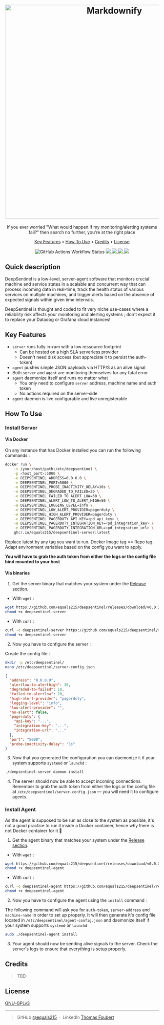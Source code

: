 <h1 align="center">
  <br>
  <a href="http://www.amitmerchant.com/electron-markdownify"><img src="https://gist.githubusercontent.com/equals215/4cc46fe3225e4def80c1e915a5608c8d/raw/1b16d0817e88d8d5fa8c0730a8bfa66e072484c9/deepsentinel-crop.svg" alt="Markdownify" width="700"></a>
  <br>
</h1>


<!-- <p align="center">
  <a href="https://linktr.ee/equals215">
    <img src="https://img.shields.io/badge/$-donate-ff69b4.svg?maxAge=2592000&amp;style=flat">
  </a>
</p> -->
<p align="center">
If you ever worried "What would happen if my monitoring/alerting systems fail?" then search no further, you're at the right place
</p>

<p align="center">
  <a href="#key-features">Key Features</a> •
  <a href="#how-to-use">How To Use</a> •
  <a href="#credits">Credits</a> •
  <a href="#license">License</a>
</p>
<p align="center">
<img alt="GitHub Actions Workflow Status" src="https://img.shields.io/github/actions/workflow/status/equals215/deepsentinel/.github%2Fworkflows%2Fgo-build-and-release.yml">
<a href="https://codecov.io/gh/equals215/deepsentinel" > 
 <img src="https://codecov.io/gh/equals215/deepsentinel/branch/master/graph/badge.svg?token=6JKK7IP4VO"/> 
</a>
<a href="https://goreportcard.com/report/github.com/equals215/deepsentinel">
  <img src="https://goreportcard.com/badge/github.com/equals215/deepsentinel" />
</a>
<a href="https://codeclimate.com/github/equals215/deepsentinel/maintainability">
  <img src="https://api.codeclimate.com/v1/badges/1058b0dd522c52babff0/maintainability" />
</a>
<img src="https://snyk.io/test/github/equals215/deepsentinel/badge.svg" />
</p>

## Quick description

DeepSentinel is a low-level, server-agent software that monitors crucial machine and service states in a scalable and concurrent way that can process incoming data in real-time, track the health status of various services on multiple machines, and trigger alerts based on the absence of expected signals within given time intervals.  

DeepSentinel is thought and coded to fit very niche use-cases where a reliability risk affects your monitoring and alerting systems ; don't expect it to replace your Datadog or Grafana cloud instances!  

## Key Features

* `server` runs fully in-ram with a low ressource footprint
    - Can be hosted on a high SLA serverless provider
    - Doesn't need disk access (but appreciate it to persist the auth-token)
* `agent` pushes simple JSON payloads via HTTP/S as an alive signal
* Both `server` and `agent` are monitoring themselves for any fatal error
* `agent` daemonize itself and runs no matter what
    - You only need to configure `server` address, machine name and auth token
    - No actions required on the server-side
* `agent` daemon is live configurable and live unregisterable

## How To Use
### Install Server
#### Via Docker
On any instance that has Docker installed you can run the following commands :

```bash
docker run \
    -v /your/host/path:/etc/deepsentinel \
    -p <host_port>:5000 \
    -e DEEPSENTINEL_ADDRESS=0.0.0.0 \
    -e DEEPSENTINEL_PORT=5000 \
    -e DEEPSENTINEL_PROBE_INACTIVITY_DELAY=10s \
    -e DEEPSENTINEL_DEGRADED_TO_FAILED=20 \
    -e DEEPSENTINEL_FAILED_TO_ALERT_LOW=30 \
    -e DEEPSENTINEL_ALERT_LOW_TO_ALERT_HIGH=50 \
    -e DEEPSENTINEL_LOGGING_LEVEL=info \
    -e DEEPSENTINEL_LOW_ALERT_PROVIDER=pagerduty \
    -e DEEPSENTINEL_HIGH_ALERT_PROVIDER=pagerduty \
    -e DEEPSENTINEL_PAGERDUTY_API_KEY=<pd_api_key> \
    -e DEEPSENTINEL_PAGERDUTY_INTEGRATION_KEY=<pd_integration_key> \
    -e DEEPSENTINEL_PAGERDUTY_INTEGRATION_URL=<pd_integration_url> \
    ghcr.io/equals215/deepsentinel-server:latest

```

Replace latest by any tag you want to run. Docker Image tag == Repo tag.  
Adapt environment variables based on the config you want to apply.  

**You will have to grab the auth token from either the logs or the config file bind mounted to your host**

#### Via binaries
1. Get the server binary that matches your system under the [Release section](https://github.com/equals215/deepsentinel/releases).  
- With `wget` :

```bash
wget https://github.com/equals215/deepsentinel/releases/download/v0.0.3-untested/deepsentinel-server-linux-amd64 -O deepsentinel-server && \
chmod +x deepsentinel-server
```

- With `curl` :
```bash
curl -o deepsentinel-server https://github.com/equals215/deepsentinel/releases/download/v0.0.3-untested/deepsentinel-server-linux-amd64 && \
chmod +x deepsentinel-server
```

2. Now you have to configure the server :  

Create the config file :
```bash
mkdir -p /etc/deepsentinel/
nano /etc/deepsentinel/server-config.json
```
```json
{
  "address": "0.0.0.0",
  "alertlow-to-alerthigh": 30,
  "degraded-to-failed": 10,
  "failed-to-alertlow": 20,
  "high-alert-provider": "pagerduty",
  "logging-level": "info",
  "low-alert-provider": "",
  "no-alert": false,
  "pagerduty": {
    "api-key": "...",
    "integration-key": "...",
    "integration-url": "..."
  },
  "port": "5000",
  "probe-inactivity-delay": "5s"
}
```

3. Now that you generated the configuration you can daemonize it if your system supports `systemd` or `launchd` :
```bash
./deepsentinel-server daemon install
```

4. The server should now be able to accept incoming connections. Remember to grab the auth token from either the logs or the config file at `/etc/deepsentinel/server-config.json` — you will need it to configure agents.

### Install Agent

As the agent is supposed to be run as close to the system as possible, it's not a good practice to run it inside a Docker container, hence why there is not Docker container for it 🤠  
1. Get the agent binary that matches your system under the [Release section](https://github.com/equals215/deepsentinel/releases).  

- With `wget` :
```bash
wget https://github.com/equals215/deepsentinel/releases/download/v0.0.3-untested/deepsentinel-agent-linux-amd64 -O deepsentinel-agent && \
chmod +x deepsentinel-agent
```

- With `curl` :
```bash
curl -o deepsentinel-agent https://github.com/equals215/deepsentinel/releases/download/v0.0.3-untested/deepsentinel-agent-linux-amd64 && \
chmod +x deepsentinel-agent
```

2. Now you have to configure the agent using the `install` command :  

The following command will ask you for `auth-token`, `server-address` and `machine-name` in order to set up properly. It will then generate it's config file located in `/etc/deepsentinel/agent-config.json` and daemonize itself if your system supports `systemd` or `launchd`

```bash
sudo ./deepsentinel-agent install
```

3. Your agent should now be sending alive signals to the server. Check the server's logs to ensure that everything is setup properly.  

## Credits
> TBD

## License

[GNU-GPLv3](https://github.com/equals215/deepsentinel/blob/8d8f70623c8725c2596ee5181d37ebdcf14ee81d/LICENSE)

---

> GitHub [@equals215](https://github.com/equals215) &nbsp;&middot;&nbsp;
> LinkedIn [Thomas Foubert](https://www.linkedin.com/in/thomas-f-devops/)
